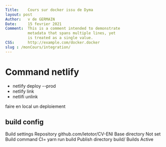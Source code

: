 ```yaml
---
Title:    Cours sur docker issu de Dyma
layout: post 
Author:   v de GERMAIN  
Date:     15 fevrier 2021 
Comment:  This is a comment intended to demonstrate  
          metadata that spans multiple lines, yet  
          is treated as a single value.  
CSS:      http://example.com/docker.docker
slug : /monCours/integration/
---
```

# Command netlify
- netlify deploy --prod
- netlify link
- netlifi unlink

faire en local un deploiement
## build config
Build settings
Repository
github.com/letotor/CV-ENI
Base directory
Not set
Build command
CI= yarn run build
Publish directory
build/
Builds
Active